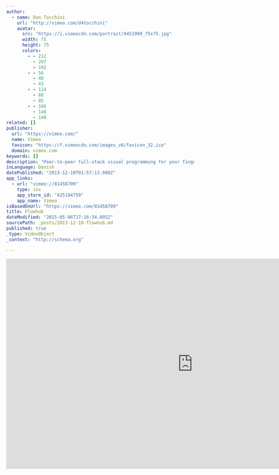 ```yaml
---
author:
  - name: Dan Tocchini
    url: "http://vimeo.com/d4tocchini"
    avatar:
      src: "https://i.vimeocdn.com/portrait/9452999_75x75.jpg"
      width: 75
      height: 75
      colors:
        - - 212
          - 207
          - 192
        - - 56
          - 40
          - 43
        - - 114
          - 88
          - 85
        - - 166
          - 148
          - 140
related: []
publisher:
  url: "https://vimeo.com/"
  name: Vimeo
  favicon: "https://f.vimeocdn.com/images_v6/favicon_32.ico"
  domain: vimeo.com
keywords: []
description: "Peer-to-peer full-stack visual programming for your fingers. Funded by Kickstarter, from the NoFlo team. www.flowhub.io"
inLanguage: Danish
datePublished: "2013-12-10T01:57:13.000Z"
app_links:
  - url: "vimeo://81458709"
    type: ios
    app_store_id: "425194759"
    app_name: Vimeo
isBasedOnUrl: "https://vimeo.com/81458709"
title: Flowhub
dateModified: "2015-05-06T17:16:34.005Z"
sourcePath: _posts/2013-12-10-flowhub.md
published: true
_type: VideoObject
_context: "http://schema.org"

---
```

<iframe src="https://cdn.embedly.com/widgets/media.html?src=https%3A%2F%2Fplayer.vimeo.com%2Fvideo%2F81458709&amp;url=https%3A%2F%2Fvimeo.com%2F81458709&amp;image=http%3A%2F%2Fi.vimeocdn.com%2Fvideo%2F459722138_1280.jpg&amp;key=b7d04c9b404c499eba89ee7072e1c4f7&amp;type=text%2Fhtml&amp;schema=vimeo" width="1000" height="563" scrolling="no" frameborder="0" allowfullscreen="allowfullscreen" style=""></iframe>